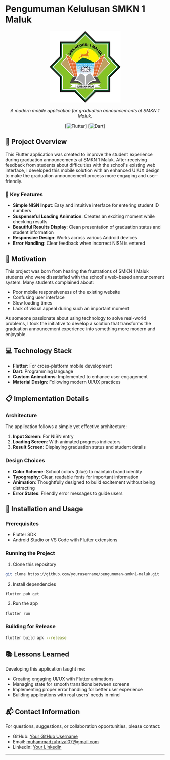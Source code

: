 # Pengumuman Kelulusan SMKN 1 Maluk

<div align="center">

![App Logo](assets/logo_sekolah.png)

*A modern mobile application for graduation announcements at SMKN 1 Maluk.*

[![Flutter](assets/inputs_page.png)]
[![Dart](assets/results_page.png)]

</div>

## 📱 Project Overview

This Flutter application was created to improve the student experience during graduation announcements at SMKN 1 Maluk. After receiving feedback from students about difficulties with the school's existing web interface, I developed this mobile solution with an enhanced UI/UX design to make the graduation announcement process more engaging and user-friendly.

### 🌟 Key Features

- **Simple NISN Input**: Easy and intuitive interface for entering student ID numbers
- **Suspenseful Loading Animation**: Creates an exciting moment while checking results
- **Beautiful Results Display**: Clean presentation of graduation status and student information
- **Responsive Design**: Works across various Android devices
- **Error Handling**: Clear feedback when incorrect NISN is entered

## 🚀 Motivation

This project was born from hearing the frustrations of SMKN 1 Maluk students who were dissatisfied with the school's web-based announcement system. Many students complained about:

- Poor mobile responsiveness of the existing website
- Confusing user interface
- Slow loading times
- Lack of visual appeal during such an important moment

As someone passionate about using technology to solve real-world problems, I took the initiative to develop a solution that transforms the graduation announcement experience into something more modern and enjoyable.

## 💻 Technology Stack

- **Flutter**: For cross-platform mobile development
- **Dart**: Programming language
- **Custom Animations**: Implemented to enhance user engagement
- **Material Design**: Following modern UI/UX practices

## 📋 Implementation Details

### Architecture

The application follows a simple yet effective architecture:

1. **Input Screen**: For NISN entry
2. **Loading Screen**: With animated progress indicators
3. **Result Screen**: Displaying graduation status and student details

### Design Choices

- **Color Scheme**: School colors (blue) to maintain brand identity
- **Typography**: Clear, readable fonts for important information
- **Animation**: Thoughtfully designed to build excitement without being distracting
- **Error States**: Friendly error messages to guide users

## 🔧 Installation and Usage

### Prerequisites

- Flutter SDK
- Android Studio or VS Code with Flutter extensions

### Running the Project

1. Clone this repository
```bash
git clone https://github.com/yourusername/pengumuman-smkn1-maluk.git
```

2. Install dependencies
```bash
flutter pub get
```

3. Run the app
```bash
flutter run
```

### Building for Release

```bash
flutter build apk --release
```

## 📚 Lessons Learned

Developing this application taught me:

- Creating engaging UI/UX with Flutter animations
- Managing state for smooth transitions between screens
- Implementing proper error handling for better user experience
- Building applications with real users' needs in mind

## 📬 Contact Information

For questions, suggestions, or collaboration opportunities, please contact:

- GitHub: [Your GitHub Username](https://github.com/ForcesR2N)
- Email: muhammadzuhrizal07@gmail.com
- LinkedIn: [Your LinkedIn](https://www.linkedin.com/in/muhammad-zuhrizal/)

---
